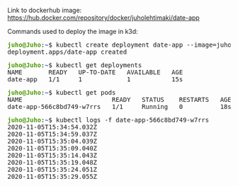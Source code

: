 Link to dockerhub image: https://hub.docker.com/repository/docker/juholehtimaki/date-app

Commands used to deploy the image in k3d:

<pre><font color="#4E9A06"><b>juho@Juho</b></font>:<font color="#3465A4"><b>~</b></font>$ kubectl create deployment date-app --image=juholehtimaki/date-app:firsttry
deployment.apps/date-app created
</pre>

<pre><font color="#4E9A06"><b>juho@Juho</b></font>:<font color="#3465A4"><b>~</b></font>$ kubectl get deployments
NAME       READY   UP-TO-DATE   AVAILABLE   AGE
date-app   1/1     1            1           15s
</pre>

<pre><font color="#4E9A06"><b>juho@Juho</b></font>:<font color="#3465A4"><b>~</b></font>$ kubectl get pods
NAME                        READY   STATUS    RESTARTS   AGE
date-app-566c8bd749-w7rrs   1/1     Running   0          18s
</pre>
<pre><font color="#4E9A06"><b>juho@Juho</b></font>:<font color="#3465A4"><b>~</b></font>$ kubectl logs -f date-app-566c8bd749-w7rrs
2020-11-05T15:34:54.032Z
2020-11-05T15:34:59.037Z
2020-11-05T15:35:04.039Z
2020-11-05T15:35:09.040Z
2020-11-05T15:35:14.043Z
2020-11-05T15:35:19.048Z
2020-11-05T15:35:24.051Z
2020-11-05T15:35:29.055Z</pre>
